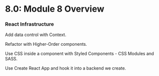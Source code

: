 # 8.0: Module 8 Overview

### React Infrastructure

Add data control with Context.

Refactor with Higher-Order components.

Use CSS inside a component with Styled Components - CSS Modules and SASS.

Use Create React App and hook it into a backend we create.



